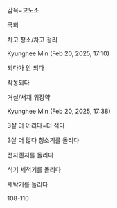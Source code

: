 감옥=교도소

국회

차고 청소/차고 정리

Kyunghee Min (Feb 20, 2025, 17:10)

되다가 안 되다

작동되다

거실/서재
위장약

Kyunghee Min (Feb 20, 2025, 17:38)

3살 더 어리다=더 적다

3살 더 많다
청소기를 돌리다

전자렌지를 돌리다

식기 세척기를 돌리다

세탁기를 돌리다

108-110